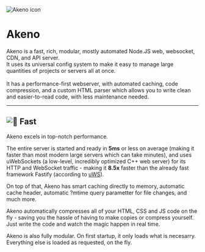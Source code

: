 <img src="https://cdn.extragon.cloud/file/3e1df84164d20daef3e178bd1c08b9e5.png?size=140" alt="Akeno icon">

# Akeno

Akeno is a fast, rich, modular, mostly automated Node.JS web, websocket, CDN, and API server.<br>
It uses its universal config system to make it easy to manage large quantities of projects or servers all at once.<br>
<br>
It has a performance-first webserver, with automated caching, code compression, and a custom HTML parser which allows you to write clean and easier-to-read code, with less maintenance needed.

---

![🚀 Fast](https://github.com/the-lstv/Akeno/assets/62482747/ab7031f0-9fb4-4908-81dc-b91cafcc66c4)
---
Akeno excels in top-notch performance.

The entire server is started and ready in **5ms** or less on average (making it faster than most modern large servers which can take minutes), and uses uWebSockets (a low-level, incredibly optimized C++ web server) for its HTTP and WebSocket traffic - making it **8.5x** faster than the already fast framework Fastify (according to [uWS](https://github.com/uNetworking/uWebSockets.js)).

On top of that, Akeno has smart caching directly to memory, automatic cache header, automatic ?mtime query parametter for file changes, and much more.

Akeno automatically compresses all of your HTML, CSS and JS code on the fly - saving you the hassle of having to make copies or compress yourself.
Just write the code and watch the magic happen in real time.

Akeno is also fully modular. On first startup, it only loads what is necesarry. Everything else is loaded as requested, on the fly.

